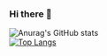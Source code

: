 ### Hi there 👋

![Anurag's GitHub stats](https://github-readme-stats.vercel.app/api?username=ZetEps&show_icons=true&theme=dark)
<br>
[![Top Langs](https://github-readme-stats.vercel.app/api/top-langs/?username=ZetEps&hide_progress=true&theme=dark)](https://github.com/anuraghazra/github-readme-stats)
